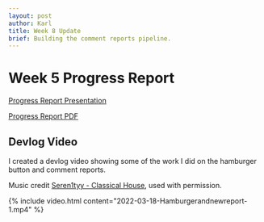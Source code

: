 ```yaml
---
layout: post
author: Karl
title: Week 8 Update
brief: Building the comment reports pipeline.
---
```


# Week 5 Progress Report

[Progress Report Presentation]({{site.url}}/assets/pptx/presentation-week-08.pptx)

[Progress Report PDF]({{site.url}}/assets/pdfs/progress-week-08.pdf)

## Devlog Video

I created a devlog video showing some of the work I did on the hamburger button and comment reports.

Music credit [Seren1tyy - Classical House](https://soundcloud.com/seren1tyy/classical-house?utm_source=clipboard&utm_medium=text&utm_campaign=social_sharing), used with permission.

{% include video.html content="2022-03-18-Hamburgerandnewreport-1.mp4" %}


